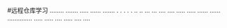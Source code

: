 #远程仓库学习
 ........
 .......
 .....
 ...... .......
 .     .      .
 .            .
 ..          ..
 ...        ...
 ....      ....
 .....    .....
 ......  ......
 ..............
 .....
 .....
 ....
 .....
 ....
 ....